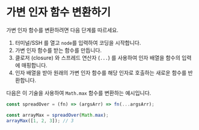 # 가변 인자 함수 변환하기

가변 인자 함수를 변환하려면 다음 단계를 따르세요.

1. 터미널/SSH 를 열고 `node`를 입력하여 코딩을 시작합니다.
2. 가변 인자 함수를 받는 함수를 만듭니다.
3. 클로저 (closure) 와 스프레드 연산자 (`...`) 를 사용하여 인자 배열을 함수의 입력에 매핑합니다.
4. 인자 배열을 받아 원래의 가변 인자 함수를 해당 인자로 호출하는 새로운 함수를 반환합니다.

다음은 이 기술을 사용하여 `Math.max` 함수를 변환하는 예시입니다.

```js
const spreadOver = (fn) => (argsArr) => fn(...argsArr);

const arrayMax = spreadOver(Math.max);
arrayMax([1, 2, 3]); // 3
```
